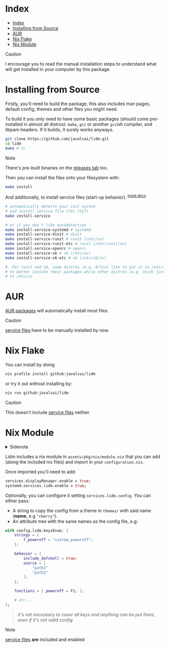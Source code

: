 # Index

- [Index](#index)
- [Installing from Source](#installing-from-source)
- [AUR](#aur)
- [Nix Flake](#nix-flake)
- [Nix Module](#nix-module)

> [!CAUTION]
> I encourage you to read the manual installation steps to understand what will get installed in your computer by this package.

# Installing from Source

Firstly, you'll need to build the package, this also includes man pages, default config, themes and other files you might need.

To build it you only need to have some basic packages (should come pre-installed in almost all distros): `make`, `gcc` or another `gcc`ish compiler, and libpam headers. If it builds, it surely works anyways.

```sh
git clone https://github.com/javalsai/lidm.git
cd lidm
make # 👍
```

> [!NOTE]
> There's pre-built binaries on the [releases tab](https://github.com/javalsai/lidm/releases) too.

Then you can install the files onto your filesystem with:

```sh
make install
```

And additionally, to install service files (start-up behavior). <sup>[more docs](./assets/services/README.md)</sup>

```sh
# automatically detects your init system
# and install service file (for tty7)
make install-service

# or if you don't like autodetection
make install-service-systemd # systemd
make install-service-dinit # dinit
make install-service-runit # runit (/etc/sv)
make install-service-runit-etc # runit (/etc/runit/sv)
make install-service-openrc # openrc
make install-service-s6 # s6 (/etc/sv)
make install-service-s6-etc # s6 (/etc/s6/sv)

#  For runit and s6, some distros (e.g. Artix) like to put it in /etc/<init>/sv
# to better isolate their packages while other distros (e.g. Void) just put it
# in /etc/sv
```

# AUR

[AUR packages](https://aur.archlinux.org/packages?K=lidm&SeB=n) will automatically install most files.

> [!CAUTION]
> [service files](./assets/pkg/aur#services) have to be manually installed by now.

# Nix Flake

You can install by doing

```sh
nix profile install github:javalsai/lidm
```

or try it out without installing by:

```sh
nix run github:javalsai/lidm
```

> [!CAUTION]
> This doesn't include [service files](./assets/pkg/aur#services) neither

# Nix Module

<details>
<summary>Sidenote</summary>

The nix module lacks on several aspects, if you know much about nix and know
how to improve this package, feel free to open an issue or a PR to help. The
nix package maintainer position is open too.

</details>

Lidm includes a nix module in `assets/pkg/nix/module.nix` that you can add
(along the included nix files) and import in your `configuration.nix`.

Once imported you'll need to add:

```nix
services.displayManager.enable = true;
systemd.services.lidm.enable = true;
```

Optionally, you can configure it setting `services.lidm.config`. You can either
pass:

- A string to copy the config from a theme in `themes/` with said name
  (**name**, e.g `"cherry"`).
- An attribute tree with the same names as the config file, e.g:

```nix
with config.lidm.keysEnum; {
    strings = {
        f_poweroff = "custom_poweroff";
    };

    behavior = {
        include_defshell = true;
        source = [
            "path1"
            "path2"
        ];
    };

    functions = { poweroff = F1; };

    # etc...
};
```

> _it's not necessary to cover all keys and anything can be put there, even if it's not valid config_

> [!NOTE]
> [service files](./assets/pkg/aur#services) **are** included and enabled
